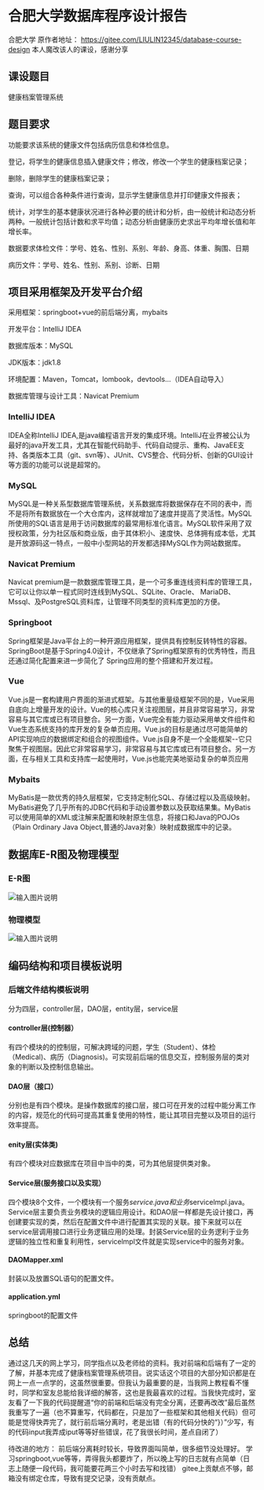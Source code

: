 # 合肥大学数据库程序设计报告
合肥大学
原作者地址：
https://gitee.com/LIULIN12345/database-course-design
本人魔改该人的课设，感谢分享
## 课设题目

健康档案管理系统

## 题目要求

功能要求该系统的健康文件包括病历信息和体检信息。


登记，将学生的健康信息插入健康文件；修改，修改一个学生的健康档案记录；

删除，删除学生的健康档案记录；

查询，可以组合各种条件进行查询，显示学生健康信息并打印健康文件报表；

统计，对学生的基本健康状况进行各种必要的统计和分析，由一般统计和动态分析两种。一般统计包括计数和求平均值；动态分析由健康历史求出平均年增长值和年增长率。

数据要求体检文件：学号、姓名、性别、系别、年龄、身高、体重、胸围、日期

病历文件：学号、姓名、性别、系别、诊断、日期

## 项目采用框架及开发平台介绍

采用框架：springboot+vue的前后端分离，mybaits

开发平台：IntelliJ IDEA

数据库版本：MySQL

JDK版本：jdk1.8

环境配置：Maven，Tomcat，lombook，devtools...（IDEA自动导入）

数据库管理与设计工具：Navicat Premium

### IntelliJ IDEA

IDEA全称IntelliJ IDEA,是java编程语言开发的集成环境。IntelliJ在业界被公认为最好的java开发工具，尤其在智能代码助手、代码自动提示、重构、JavaEE支持、各类版本工具（git、svn等）、JUnit、CVS整合、代码分析、创新的GUI设计等方面的功能可以说是超常的。

### MySQL

MySQL是一种关系型数据库管理系统，关系数据库将数据保存在不同的表中，而不是将所有数据放在一个大仓库内，这样就增加了速度并提高了灵活性。MySQL所使用的SQL语言是用于访问数据库的最常用标准化语言。MySQL软件采用了双授权政策，分为社区版和商业版，由于其体积小、速度快、总体拥有成本低，尤其是开放源码这一特点，一般中小型网站的开发都选择MySQL作为网站数据库。

### Navicat Premium

Navicat premium是一款数据库管理工具，是一个可多重连线资料库的管理工具，它可以让你以单一程式同时连线到MySQL、SQLite、Oracle、
MariaDB、Mssql、及PostgreSQL资料库，让管理不同类型的资料库更加的方便。

### Springboot

Spring框架是Java平台上的一种开源应用框架，提供具有控制反转特性的容器。SpringBoot是基于Spring4.0设计，不仅继承了Spring框架原有的优秀特性，而且还通过简化配置来进一步简化了 Spring应用的整个搭建和开发过程。

### Vue

Vue.js是一套构建用户界面的渐进式框架。与其他重量级框架不同的是，Vue采用自底向上增量开发的设计。Vue的核心库只关注视图层，并且非常容易学习，非常容易与其它库或已有项目整合。另一方面，Vue完全有能力驱动采用单文件组件和Vue生态系统支持的库开发的复杂单页应用。Vue.js的目标是通过尽可能简单的API实现响应的数据绑定和组合的视图组件。Vue.js自身不是一个全能框架--它只聚焦于视图层。因此它非常容易学习，非常容易与其它库或已有项目整合。另一方面，在与相关工具和支持库一起使用时，Vue.js也能完美地驱动复杂的单页应用

### Mybaits

MyBatis是一款优秀的持久层框架，它支持定制化SQL、存储过程以及高级映射。MyBatis避免了几乎所有的JDBC代码和手动设置参数以及获取结果集。MyBatis可以使用简单的XML或注解来配置和映射原生信息，将接口和Java的POJOs（Plain Ordinary Java Object,普通的Java对象）映射成数据库中的记录。

## 数据库E-R图及物理模型

### E-R图

![输入图片说明](https://images.gitee.com/uploads/images/2021/0626/192136_26d8516e_6511422.png "ER.png")

### 物理模型

![输入图片说明](https://images.gitee.com/uploads/images/2021/0626/192415_e75cf6cc_6511422.png "数据库模型.PNG")


## 编码结构和项目模板说明

### 后端文件结构模板说明

分为四层，controller层，DAO层，entity层，service层

#### controller层(控制器）

有四个模块的的控制层，可解决跨域的问题，学生（Student）、体检（Medical)、病历（Diagnosis)。可实现前后端的信息交互，控制服务层的类对象的判断以及控制信息输出。

#### DAO层（接口）

分别也是有四个模块。是操作数据库的接口层，接口可在开发的过程中能分离工作的内容，规范化的代码可提高其重复使用的特性，能让其项目完整以及项目的运行效率提高。

#### enity层(实体类)

有四个模块对应数据库在项目中当中的类，可为其他层提供类对象。

#### Service层(服务接口以及实现）

四个模块8个文件，一个模块有一个服务*service.java和业务*servicelmpl.java。Service层主要负责业务模块的逻辑应用设计。和DAO层一样都是先设计接口，再创建要实现的类，然后在配置文件中进行配置其实现的关联。接下来就可以在service层调用接口进行业务逻辑应用的处理。封装Service层的业务逻利于业务逻辑的独立性和重复利用性，servicelmpl文件就是实现service中的服务对象。

#### DAOMapper.xml

封装以及放置SQL语句的配置文件。

#### application.yml

springboot的配置文件

## 总结

通过这几天的网上学习，同学指点以及老师给的资料。我对前端和后端有了一定的了解，并基本完成了健康档案管理系统项目。说实话这个项目的大部分知识都是在网上一点一点学的，这虽然很重要。但我认为最重要的是，当我网上教程看不懂时，同学和室友总能给我详细的解答，这也是我最喜欢的过程。当我快完成时，室友看了一下我的代码提醒道“你的前端和后端没有完全分离，还要再改改”最后虽然我重写了一遍（也不算重写，代码都在，只是加了一些框架和其他相关代码）但可能是觉得快弄完了，就行前后端分离时，老是出错（有的代码分快的“}）”少写，有的代码input我弄成iput等等好些错误，花了我很长时间，差点自闭了）

待改进的地方：
前后端分离耗时较长，导致界面叫简单，很多细节没处理好。
学习springboot,vue等等，弄得我头都要炸了，所以晚上写的日志就有点简单（日志上随便一段代码，我可能要花两三个小时去写和找错）
gitee上贡献点不够，邮箱没有绑定仓库，导致有提交记录，没有贡献点。
